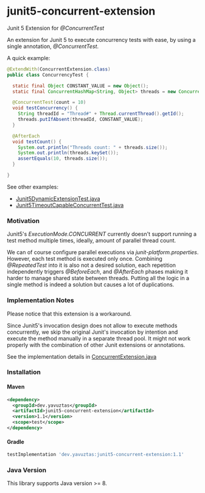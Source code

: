 # junit5-concurrent-extension
Junit 5 Extension for *@ConcurrentTest*

An extension for Junit 5 to execute concurrency tests with ease, by using a single annotation, *@ConcurrentTest*.

A quick example:
```java
@ExtendWith(ConcurrentExtension.class)
public class ConcurrencyTest {

  static final Object CONSTANT_VALUE = new Object();
  static final ConcurrentHashMap<String, Object> threads = new ConcurrentHashMap<>();

  @ConcurrentTest(count = 10)
  void testConcurrency() {
    String threadId = "Thread#" + Thread.currentThread().getId();
    threads.putIfAbsent(threadId, CONSTANT_VALUE);
  }

  @AfterEach
  void testCount() {
    System.out.println("Threads count: " + threads.size());
    System.out.println(threads.keySet());
    assertEquals(10, threads.size());
  }

}
```
See other examples:
- [Junit5DynamicExtensionTest.java](https://github.com/yavuztas/junit5-concurrent-extension/blob/master/src/test/java/dev/yavuztas/junit/Junit5DynamicExtensionTest.java)
- [Junit5TimeoutCapableConcurrentTest.java](https://github.com/yavuztas/junit5-concurrent-extension/blob/master/src/test/java/dev/yavuztas/junit/Junit5TimeoutCapableConcurrentTest.java)

### Motivation
Junit5's *ExecutionMode.CONCURRENT* currently doesn't support running a test method multiple times, ideally, amount of parallel thread count.

We can of course configure parallel executions via *junit-platform.properties*. However, each test method is executed only once. 
Combining *@RepeatedTest* into it is also not a desired solution, each repetition independently triggers *@BeforeEach*, and *@AfterEach* phases 
making it harder to manage shared state between threads. Putting all the logic in a single method is indeed a solution but causes a lot of duplications.   

### Implementation Notes
Please notice that this extension is a workaround. 

Since Junit5's invocation design does not allow to execute methods concurrently, we skip the original Junit's invocation by intention and execute the method manually in a separate thread pool. It might not work properly with the combination of other Junit extensions or annotations. 

See the implementation details in [ConcurrentExtension.java](https://github.com/yavuztas/junit5-concurrent-extension/blob/master/src/main/java/dev/yavuztas/junit/ConcurrentExtension.java)

### Installation
#### Maven
```xml
<dependency>
  <groupId>dev.yavuztas</groupId>
  <artifactId>junit5-concurrent-extension</artifactId>
  <version>1.1</version>
  <scope>test</scope>
</dependency>
```
#### Gradle
```groovy
testImplementation 'dev.yavuztas:junit5-concurrent-extension:1.1'
```

### Java Version
This library supports Java version >= 8.
